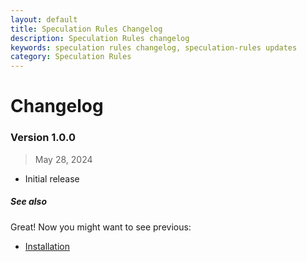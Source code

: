 ```yaml
---
layout: default
title: Speculation Rules Changelog
description: Speculation Rules changelog
keywords: speculation rules changelog, speculation-rules updates
category: Speculation Rules
---
```


# Changelog


### Version 1.0.0

> May 28, 2024

 - Initial release


##### See also

Great! Now you might want to see previous:

 - [Installation](/m2/extensions/speculation-rules/installation/)
